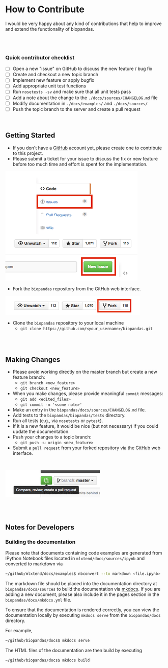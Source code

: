 # How to Contribute

I would be very happy about any kind of contributions that help to improve and extend the functionality of biopandas.

<br>
<br>

### Quick contributor checklist

- [ ]  Open a new "issue" on GitHub to discuss the new feature / bug fix  
- [ ]  Create and checkout a new topic branch   
- [ ]  Implement new feature or apply bugfix  
- [ ]  Add appropriate unit test functions  
- [ ]  Run `nosetests -sv` and make sure that all unit tests pass  
- [ ]  Add a note about the change to the `./docs/sources/CHANGELOG.md` file  
- [ ]  Modify documentation in `./docs/examples/` and `./docs/sources/`  
- [ ]  Push the topic branch to the server and create a pull request

<br>


## Getting Started

- If you don't have a [GitHub](https://github.com) account yet, please create one to contribute to this project.
- Please submit a ticket for your issue to discuss the fix or new feature before too much time and effort is spent for the implementation.

![](img/contributing/new_issue.png)

- Fork the `biopandas` repository from the GitHub web interface.

![](img/contributing/fork.png)

- Clone the `biopandas` repository to your local machine
	- `git clone https://github.com/<your_username>/biopandas.git`

<br>
<br>

## Making Changes

- Please avoid working directly on the master branch but create a new feature branch:
	- `git branch <new_feature>`
	- `git checkout <new_feature>`
- When you make changes, please provide meaningful `commit` messages:
	- `git add <edited_files>`
	- `git commit -m '<some note>'`
- Make an entry in the `biopandas/docs/sources/CHANGELOG.md` file.
- Add tests to the `biopandas/biopandas/tests` directory.
- Run all tests (e.g., via `nosetests`  or `pytest`).
- If it is a new feature, it would be nice (but not necessary) if you could update the documentation.
- Push your changes to a topic branch:
	- `git push -u origin <new_feature>`
- Submit a `pull request` from your forked repository via the GitHub web interface.

<br>

![](img/contributing/pull_request.png)

<br>
<br>

## Notes for Developers

### Building the documentation

Please note that documents containing code examples are generated from IPython Notebook files located in `mlxtend/docs/sources/ipynb` and converted to markdown via

```bash
~/github/mlxtend/docs/examples$ nbconvert --to markdown <file.ipynb>
```

The markdown file should be placed into the documentation directory at `biopandas/docs/sources` to build the documentation via  [mkdocs](http://www.mkdocs.org).
If you are adding a new document, please also include it in the pages section in the `biopandas/docs/mkdocs.yml` file.

To ensure that the documentation is rendered correctly, you can view the documentation locally by executing `mkdocs serve` from the `biopandas/docs` directory.

For example,

```bash
~/github/biopandas/docs$ mkdocs serve
```

The HTML files of the documentation are then build by executing

```bash
~/github/biopandas/docs$ mkdocs build
```
